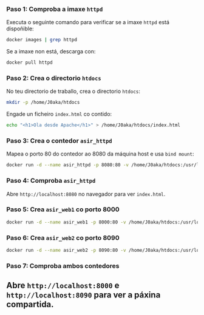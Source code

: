 
### Paso 1: Comproba a imaxe `httpd`
Executa o seguinte comando para verificar se a imaxe `httpd` está dispoñible:
```bash
docker images | grep httpd
```
Se a imaxe non está, descarga con:
```bash
docker pull httpd
```
### Paso 2: Crea o directorio `htdocs`
No teu directorio de traballo, crea o directorio `htdocs`:
```bash
mkdir -p /home/J0aka/htdocs
```
Engade un ficheiro `index.html` co contido:
```bash
echo "<h1>Ola desde Apache</h1>" > /home/J0aka/htdocs/index.html
```
### Paso 3: Crea o contedor `asir_httpd`
Mapea o porto 80 do contedor ao 8080 da máquina host e usa `bind mount`:
```bash
docker run -d --name asir_httpd -p 8080:80 -v /home/J0aka/htdocs:/usr/local/apache2/htdocs/ httpd
```
### Paso 4: Comproba `asir_httpd`
Abre `http://localhost:8080` no navegador para ver `index.html`.
### Paso 5: Crea `asir_web1` co porto 8000
```bash
docker run -d --name asir_web1 -p 8000:80 -v /home/J0aka/htdocs:/usr/local/apache2/htdocs/ httpd
```
### Paso 6: Crea `asir_web2` co porto 8090
```bash
docker run -d --name asir_web2 -p 8090:80 -v /home/J0aka/htdocs:/usr/local/apache2/htdocs/ httpd
```
### Paso 7: Comproba ambos contedores
Abre `http://localhost:8000` e `http://localhost:8090` para ver a páxina compartida.
---
